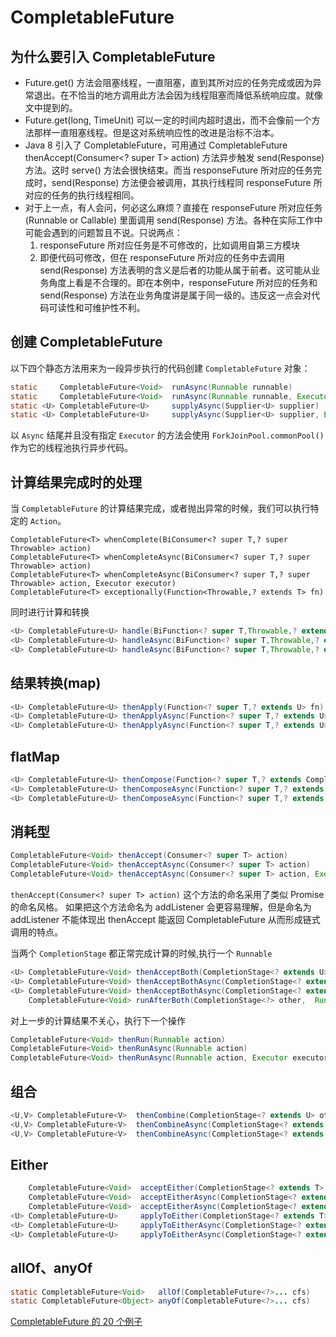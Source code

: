 # CompletableFuture

## 为什么要引入 CompletableFuture

- Future.get() 方法会阻塞线程，一直阻塞，直到其所对应的任务完成或因为异常退出。在不恰当的地方调用此方法会因为线程阻塞而降低系统响应度。就像文中提到的。
- Future.get(long, TimeUnit) 可以一定的时间内超时退出，而不会像前一个方法那样一直阻塞线程。但是这对系统响应性的改进是治标不治本。
- Java 8 引入了 CompletableFuture，可用通过 CompletableFuture<Void> thenAccept(Consumer<? super T> action) 方法异步触发 send(Response) 方法。这时 serve() 方法会很快结束。而当 responseFuture 所对应的任务完成时，send(Response) 方法便会被调用，其执行线程同 responseFuture 所对应的任务的执行线程相同。
- 对于上一点，有人会问，何必这么麻烦？直接在 responseFuture 所对应任务 (Runnable or Callable) 里面调用 send(Response) 方法。各种在实际工作中可能会遇到的问题暂且不说。只说两点：
    1. responseFuture 所对应任务是不可修改的，比如调用自第三方模块
    2. 即便代码可修改，但在 responseFuture 所对应的任务中去调用 send(Response) 方法表明的含义是后者的功能从属于前者。这可能从业务角度上看是不合理的。即在本例中，responseFuture 所对应的任务和 send(Response) 方法在业务角度讲是属于同一级的。违反这一点会对代码可读性和可维护性不利。

## 创建 CompletableFuture

以下四个静态方法用来为一段异步执行的代码创建 `CompletableFuture` 对象：

```java
static     CompletableFuture<Void>  runAsync(Runnable runnable)
static     CompletableFuture<Void>  runAsync(Runnable runnable, Executor executor)
static <U> CompletableFuture<U>     supplyAsync(Supplier<U> supplier)
static <U> CompletableFuture<U>     supplyAsync(Supplier<U> supplier, Executor executor)
```

以 `Async` 结尾并且没有指定 `Executor` 的方法会使用 `ForkJoinPool.commonPool()` 作为它的线程池执行异步代码。

## 计算结果完成时的处理

当 `CompletableFuture` 的计算结果完成，或者抛出异常的时候，我们可以执行特定的 `Action`。

```javap
CompletableFuture<T> whenComplete(BiConsumer<? super T,? super Throwable> action)
CompletableFuture<T> whenCompleteAsync(BiConsumer<? super T,? super Throwable> action)
CompletableFuture<T> whenCompleteAsync(BiConsumer<? super T,? super Throwable> action, Executor executor)
CompletableFuture<T> exceptionally(Function<Throwable,? extends T> fn)
```

同时进行计算和转换

```java
<U> CompletableFuture<U> handle(BiFunction<? super T,Throwable,? extends U> fn)
<U> CompletableFuture<U> handleAsync(BiFunction<? super T,Throwable,? extends U> fn)
<U> CompletableFuture<U> handleAsync(BiFunction<? super T,Throwable,? extends U> fn, Executor executor)
```

## 结果转换(map)

```java
<U> CompletableFuture<U> thenApply(Function<? super T,? extends U> fn)
<U> CompletableFuture<U> thenApplyAsync(Function<? super T,? extends U> fn)
<U> CompletableFuture<U> thenApplyAsync(Function<? super T,? extends U> fn, Executor executor)
```

## flatMap

```java
<U> CompletableFuture<U> thenCompose(Function<? super T,? extends CompletionStage<U>> fn)
<U> CompletableFuture<U> thenComposeAsync(Function<? super T,? extends CompletionStage<U>> fn)
<U> CompletableFuture<U> thenComposeAsync(Function<? super T,? extends CompletionStage<U>> fn, Executor executor)
```

## 消耗型

```java
CompletableFuture<Void> thenAccept(Consumer<? super T> action)
CompletableFuture<Void> thenAcceptAsync(Consumer<? super T> action)
CompletableFuture<Void> thenAcceptAsync(Consumer<? super T> action, Executor executor)
```

`thenAccept(Consumer<? super T> action)` 这个方法的命名采用了类似 Promise 的命名风格。
如果把这个方法命名为 addListener 会更容易理解，但是命名为 addListener 不能体现出 thenAccept 能返回 CompletableFuture 从而形成链式调用的特点。

当两个 `CompletionStage` 都正常完成计算的时候,执行一个 `Runnable`

```java
<U> CompletableFuture<Void> thenAcceptBoth(CompletionStage<? extends U> other, BiConsumer<? super T,? super U> action)
<U> CompletableFuture<Void> thenAcceptBothAsync(CompletionStage<? extends U> other, BiConsumer<? super T,? super U> action)
<U> CompletableFuture<Void> thenAcceptBothAsync(CompletionStage<? extends U> other, BiConsumer<? super T,? super U> action, Executor executor)
    CompletableFuture<Void> runAfterBoth(CompletionStage<?> other,  Runnable action)
```

对上一步的计算结果不关心，执行下一个操作

```java
CompletableFuture<Void> thenRun(Runnable action)
CompletableFuture<Void> thenRunAsync(Runnable action)
CompletableFuture<Void> thenRunAsync(Runnable action, Executor executor)
```

## 组合

```java
<U,V> CompletableFuture<V> 	thenCombine(CompletionStage<? extends U> other, BiFunction<? super T,? super U,? extends V> fn)
<U,V> CompletableFuture<V> 	thenCombineAsync(CompletionStage<? extends U> other, BiFunction<? super T,? super U,? extends V> fn)
<U,V> CompletableFuture<V> 	thenCombineAsync(CompletionStage<? extends U> other, BiFunction<? super T,? super U,? extends V> fn, Executor executor)
```

## Either

```java
    CompletableFuture<Void>  acceptEither(CompletionStage<? extends T> other, Consumer<? super T> action)
    CompletableFuture<Void>  acceptEitherAsync(CompletionStage<? extends T> other, Consumer<? super T> action)
    CompletableFuture<Void>  acceptEitherAsync(CompletionStage<? extends T> other, Consumer<? super T> action, Executor executor)
<U> CompletableFuture<U>     applyToEither(CompletionStage<? extends T> other, Function<? super T,U> fn)
<U> CompletableFuture<U>     applyToEitherAsync(CompletionStage<? extends T> other, Function<? super T,U> fn)
<U> CompletableFuture<U>     applyToEitherAsync(CompletionStage<? extends T> other, Function<? super T,U> fn, Executor executor)
```

## allOf、anyOf

```java
static CompletableFuture<Void> 	 allOf(CompletableFuture<?>... cfs)
static CompletableFuture<Object> anyOf(CompletableFuture<?>... cfs)
```

[CompletableFuture 的 20 个例子](https://zhuanlan.zhihu.com/p/34921166)
